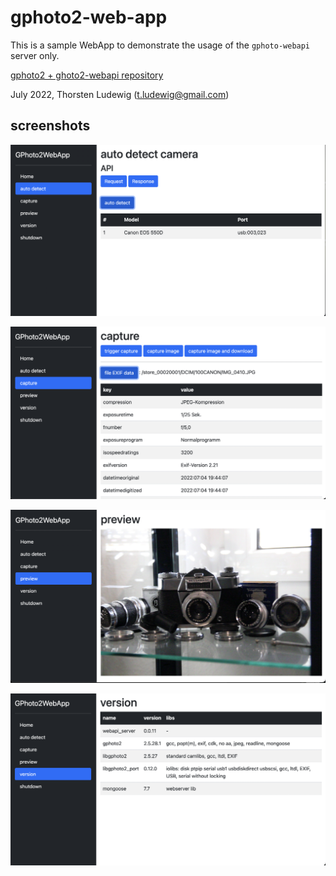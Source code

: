 # gphoto2-web-app

This is a sample WebApp to demonstrate the usage of the `gphoto-webapi` server only.

[gphoto2 + ghoto2-webapi repository](https://github.com/thorsten-l/gphoto2)

July 2022, Thorsten Ludewig (t.ludewig@gmail.com)

## screenshots

![auto detect camera](img/autodetect.png)

![capture](img/capture.png)

![preview](img/preview.png)

![version](img/version.png)

